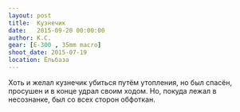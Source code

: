 ```yaml
---
layout: post
title:  Кузнечик
date:   2015-09-20 00:00:00
author: К.С.
gear: [E-300 , 35mm macro]
shoot_date: 2015-07-19
location: Ёльбаза
---
```


Хоть и желал кузнечик убиться путём утопления, но был спасён, просушен и в конце удрал своим ходом. Но, покуда лежал в несознанке, был со всех сторон обфоткан.
